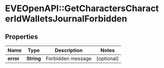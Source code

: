# EVEOpenAPI::GetCharactersCharacterIdWalletsJournalForbidden

## Properties
Name | Type | Description | Notes
------------ | ------------- | ------------- | -------------
**error** | **String** | Forbidden message | [optional] 


